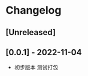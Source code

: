 # Changelog

<!--
Note: In this file, do not use the hard wrap in the middle of a sentence for compatibility with GitHub comment style markdown rendering.
-->

## [Unreleased]

## [0.0.1] - 2022-11-04

- 初步版本 测试打包
